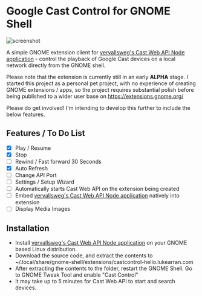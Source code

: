 # Google Cast Control for GNOME Shell

![screenshot](https://raw.githubusercontent.com/lukearran/castcontrol-hello.lukearran.com/master/screenshot.png)

A simple GNOME extension client for [vervallsweg's Cast Web API Node application](https://github.com/vervallsweg/cast-web-api-cli)  - control the playback of Google Cast devices on a local network directly from the GNOME shell.

Please note that the extension is currently still in an early **ALPHA** stage. I started this project as a personal pet project, with no experience of creating GNOME extensions / apps, so the project requires substantial polish before being published to a wider user base on https://extensions.gnome.org/

Please do get involved! I'm intending to develop this further to include the below features.

## Features / To Do List

- [X] Play / Resume
- [X] Stop
- [ ] Rewind / Fast forward 30 Seconds
- [X] Auto Refresh
- [ ] Change API Port
- [ ] Settings / Setup Wizard
- [ ] Automatically starts Cast Web API on the extension being created
- [ ] Embed [vervallsweg's Cast Web API Node application](https://github.com/vervallsweg/cast-web-api-cli) natively into extension
- [ ] Display Media Images

## Installation

- Install [vervallsweg's Cast Web API Node application](https://github.com/vervallsweg/cast-web-api-cli) on your GNOME based Linux distribution.
- Download the source code, and extract the contents to ~/.local/share/gnome-shell/extensions/castcontrol-hello.lukearran.com
- After extracting the contents to the folder, restart the GNOME Shell. Go to GNOME Tweak Tool and enable "Cast Control"
- It may take up to 5 minutes for Cast Web API to start and search devices.